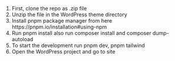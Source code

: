 <ol>
<li>First, clone the repo as .zip file</li>
<li>Unzip the file in the WordPress theme directory</li>
<li>Install pnpm package manager from here https://pnpm.io/installation#using-npm</li>
<li>Run pnpm install also run composer install and composer dump-autoload</li>
<li>To start the development run pnpm dev, pnpm tailwind</li>
<li>Open the WordPress project and go to site</li>
</ol>
